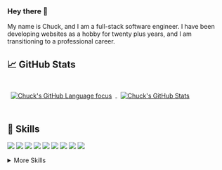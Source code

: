 ### Hey there 👋

My name is Chuck, and I am a full-stack software engineer. I have been developing websites as a hobby for twenty plus
years, and I am transitioning to a professional career.

## &#x1f4c8; GitHub Stats

<br>

<a href="https://github.com/eclectic-coding">
  <img align="center" style="margin:0.5rem" src="https://github-readme-stats.vercel.app/api/top-langs/?username=eclectic-coding&hide=html,css&title_color=ffffff&text_color=c9cacc&icon_color=4AB197&bg_color=1A2B34" alt="Chuck's GitHub Language focus" />
</a>

<a href="https://github.com/eclectic-coding">
  <img align="center" style="margin:0.5rem" src="https://github-readme-stats.vercel.app/api?username=eclectic-coding&show_icons=true&line_height=27&count_private=true&title_color=ffffff&text_color=c9cacc&icon_color=4AB097&bg_color=1A2B34" alt="Chuck's GitHub Stats" />
</a>

<br>
<br>

## 💼 Skills
![](https://img.shields.io/badge/Code-Ruby-informational?style=flat&logo=ruby&logoColor=white&color=CC342D)
![](https://img.shields.io/badge/Code-Rails-informational?style=flat&logo=rails&logoColor=white&color=CC342D)
![](https://img.shields.io/badge/Code-React-informational?style=flat&logo=react&logoColor=white&color=3578e5)
![](https://img.shields.io/badge/Code-Redux-informational?style=flat&logo=Redux&logoColor=white&color=3578e5)
![](https://img.shields.io/badge/Code-Vue-informational?style=flat&logo=vue&logoColor=white&color=4fc08d)
![](https://img.shields.io/badge/Code-Gatsby-informational?style=flat&logo=gatsby&logoColor=white&color=663399)
![](https://img.shields.io/badge/Code-JavaScript-informational?style=flat&logo=JavaScript&logoColor=white&color=ec008c)
![](https://img.shields.io/badge/Code-MongoDB-informational?style=flat&logo=MongoDB&logoColor=white&color=116149)
![](https://img.shields.io/badge/Code-MySQL-informational?style=flat&logo=MySQL&logoColor=white&color=0074a3)

<details>
<summary>More Skills</summary>

![](https://img.shields.io/badge/Style-CSS-informational?style=flat&logo=css3&logoColor=white&color=4AB197)
![](https://img.shields.io/badge/Style-Tailwind-informational?style=flat&logo=Tailwind-CSS&logoColor=white&color=0284c7)
![](https://img.shields.io/badge/Style-Sass-informational?style=flat&logo=Sass&logoColor=white&color=BF3D62)

![](https://img.shields.io/badge/Test-Minitest-informational?style=flat&logo=minitest&logoColor=white&color=E9573F)
![](https://img.shields.io/badge/Test-RSpec-informational?style=flat&logo=rspec&logoColor=white&color=CC342D)

![](https://img.shields.io/badge/Tools-Docker-informational?style=flat&logo=docker&logoColor=white&color=007388)
![](https://img.shields.io/badge/Tools-NGINX-informational?style=flat&logo=nginx&logoColor=white&color=#00B140)
![](https://img.shields.io/badge/Tools-Netlify-informational?style=flat&logo=netlify&logoColor=white&color=00AD9F)
![](https://img.shields.io/badge/Tools-Heroku-informational?style=flat&logo=heroku&logoColor=white&color=79589f)
![](https://img.shields.io/badge/Tools-Actions-informational?style=flat&logo=github-actions&logoColor=white&color=4AB197)
![](https://img.shields.io/badge/Tools-NPM-informational?style=flat&logo=npm&logoColor=white&color=cb3837)
![](https://img.shields.io/badge/Tools-Postman-informational?style=flat&logo=Postman&logoColor=white&color=fd7e14)
![](https://img.shields.io/badge/Tools-GitHub-informational?style=flat&logo=GitHub&logoColor=white&color=4AB197)
![](https://img.shields.io/badge/Tools-GitLab-informational?style=flat&logo=GitLab&logoColor=white&color=e65328)
![](https://img.shields.io/badge/Tools-Bitbucket-informational?style=flat&logo=Bitbucket&logoColor=white&color=0052CC)
</details>

